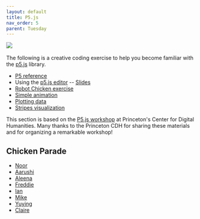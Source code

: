 ```yaml
---
layout: default
title: P5.js
nav_order: 5
parent: Tuesday
---
```

![](https://p5js.org/assets/img/p5js.svg)  
<br>
The following is a creative coding exercise to help you become familiar with the [p5.js](https://p5js.org/) library. 

- [P5 reference](https://p5js.org/reference/) 
- Using the [p5.js editor](https://editor.p5js.org/) -- [Slides](https://aatishb.com/stc209/slides.html)
- [Robot Chicken exercise](https://github.com/Princeton-CDH/playingwithdata/raw/master/p5%20playing%20with%20data%20workshop%20handout.pdf)
- [Simple animation](https://editor.p5js.org/slcruz/sketches/b2uP4YSNu)
- [Plotting data](https://editor.p5js.org/slcruz/sketches/005jy4zME)
- [Stripes visualization](https://editor.p5js.org/slcruz/sketches/mCzhpwQ_7)

This section is based on the [P5.js workshop](https://github.com/Princeton-CDH/playingwithdata) at Princeton's Center for Digital Humanities. Many thanks to the Princeton CDH for sharing these materials and for organizing a remarkable workshop! 

## Chicken Parade

- [Noor](https://hcdigitalscholarship.github.io/summer-django/p5chickens/Noor.html)
- [Aarushi](https://hcdigitalscholarship.github.io/summer-django/p5chickens/aarushi.html)
- [Aleena](https://hcdigitalscholarship.github.io/summer-django/p5chickens/aleena.html)
- [Freddie](https://hcdigitalscholarship.github.io/summer-django/p5chickens/freddie.html)
- [Ian](https://hcdigitalscholarship.github.io/summer-django/p5chickens/ianchicken.html)
- [Mike](https://hcdigitalscholarship.github.io/summer-django/p5chickens/mike.html)
- [Yuying](https://hcdigitalscholarship.github.io/summer-django/p5chickens/yrong.html)
- [Claire](https://hcdigitalscholarship.github.io/summer-django/p5chickens/zziyaow.html)
